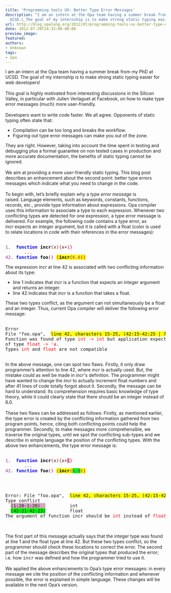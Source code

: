 ```yaml
---
title: 'Programming tools UX: Better Type Error Messages'
description: "I am an intern at the Opa team having a summer break from my PhD at
  UCSD.\_The goal of my internship is to make strong static typing easier f..."
url: http://blog.opalang.org/2012/07/programming-tools-ux-better-type-error.html
date: 2012-07-20T14:33:00-00:00
preview_image:
featured:
authors:
- Unknown
tags:
- opa
---
```


<div dir="ltr" style="text-align: left;" trbidi="on"><div class="content"><div class="sect1"><div class="sectionbody"><div class="paragraph">I am an intern at the Opa team having a summer break from my PhD at UCSD.&nbsp;The goal of my internship is to make strong static typing easier for web developers!<br/>
<br/>
This goal is highly motivated from interesting discussions in the Silicon Valley, in particular with Julien Verlaguet at Facebook, on how to make type error messages (much) more user-friendly.<br/>
<br/>
Developers want to write code faster. We all agree.&nbsp;Opponents of static typing often state that:<br/>
<div style="text-align: left;"></div><ul style="text-align: left;"><li>Compilation can be<span style="color: red;"> </span>too long and breaks the workflow.</li>
<li>Figuring out type error messages can make you out of the zone.</li>
</ul>They are right. However, taking into account the time spent in testing and debugging plus a formal guarantee on non tested cases in production and more accurate documentation, the benefits of static typing cannot be ignored.<br/>
<div style="text-align: left;"><br/>
We aim at providing a more user-friendly static typing. This blog post describes an enhancement about the second point: better type errors messages which indicate what you need to change in the code.</div><div style="text-align: left;"></div><div style="text-align: left;"><br/>
</div>To begin with, let&rsquo;s briefly explain why a <em>type error message</em> is raised.&nbsp;Language elements, such as keywords, constants, functions, records, etc., provide&nbsp;type information about expressions.&nbsp;Opa compiler uses this information to associate a type to each expression.&nbsp;Whenever two conflicting types are detected for one expression, a type error&nbsp;message is delivered. For example, the following code contains a type error, as <i>incr</i>&nbsp;expects an integer argument, but it is called with a float&nbsp;(color is used to relate locations in code with their references in the error messages):</div><div class="listingblock"><div class="content"><br/>
<pre><tt><span style="color: #993399;">1</span><span style="color: #990000;">.</span>  <span style="font-weight: bold;"><span style="color: blue;">function</span></span> <span style="font-weight: bold;"><span style="color: black;">incr</span></span><span style="color: #990000;">(</span>x<span style="color: #990000;">)</span><span style="color: red;">{</span>x<span style="color: #990000;">+</span><span style="color: #993399;">1</span><span style="color: red;">}</span>
       <span style="color: #990000;">...</span>
<span style="color: #993399;">42</span><span style="color: #990000;">.</span> <span style="font-weight: bold;"><span style="color: blue;">function</span></span> <span style="font-weight: bold;"><span style="color: black;">foo</span></span><span style="color: #990000;">()</span> <span class="Apple-style-span" style="background-color: yellow;"><span style="color: red;">{</span><span style="font-weight: bold;"><span style="color: black;">incr</span></span><span style="color: #990000;">(</span><span style="color: #993399;">6.0</span><span style="color: #990000;">)</span><span style="color: red;">}</span></span></tt></pre></div></div><div class="paragraph">The expression <em>incr</em>&nbsp;at line 42 is associated with&nbsp;two conflicting information about its type:</div><div class="ulist"><ul><li>line 1 indicates that <em>incr</em>&nbsp;is a function that&nbsp;expects an integer argument and returns an integer.<br/>
</li>
<li>line 42 indicates that&nbsp;<em>incr</em>&nbsp;is a function that takes a float.<br/>
</li>
</ul></div><div class="paragraph">These two types conflict, as&nbsp;the argument can not simultaneously be&nbsp;a float and an integer. Thus, current Opa compiler&nbsp;will deliver the following error message:<br/>
<br/>
</div><div class="listingblock"><div class="content"><pre>Error
File &quot;foo.opa&quot;,  <span style="background-color: yellow;">line 42, characters 15-25, (42:15-42:25 | 77-87)</span>
<tt>Function was found of type <span class="Apple-style-span" style="color: red;">int -&gt; int</span> but application expects it to be
of type <span class="Apple-style-span" style="color: red;">float -&gt; 'a</span>.
Types <span class="Apple-style-span" style="color: red;">int</span> and <span class="Apple-style-span" style="color: red;">float</span> are not compatible</tt></pre></div></div><div class="paragraph"><br/>
In the above message, one can spot two flaws.&nbsp;Firstly, it only draw programmer&rsquo;s attention to line 42,&nbsp;where <em>incr&nbsp;</em>is actually used.&nbsp;But, the mistake could as well be made in <em>incr</em>'s definition.&nbsp;The programmer might have wanted to change the&nbsp;<i>incr</i>&nbsp;to actually increment float numbers&nbsp;and after 41 lines of code totally forgot about it.&nbsp;Secondly, the message can be hard to understand.&nbsp;Its comprehension requires basic knowledge of type theory,&nbsp;while it could clearly state that there should be an integer instead of 6.0.</div><div class="paragraph"><br/>
These two flaws can be addressed as follows:&nbsp;Firstly, as mentioned earlier, the type error is created by the conflicting&nbsp;information gathered from two program points,&nbsp;hence, citing both conflicting points could help the programmer.&nbsp;Secondly, to make messages more comprehensible, we traverse the original types, until we spot the conflicting sub-types and we describe in simple language the position of the conflicting types.&nbsp;With the above two enhancements, the type error message is:<br/>
<br/>
</div><div class="listingblock"><div class="content"><pre><span style="color: #993399;">1</span><span style="color: #990000;">.</span>  <span style="font-weight: bold;"><span style="color: blue;">function</span></span> <span style="font-weight: bold;"><span style="color: black;">incr</span></span><span style="color: #990000;">(</span>x<span style="color: #990000;">)</span><span style="color: red;">{</span>x<span style="background-color: white; color: #990000;">+</span><span style="background-color: #d5a6bd; color: #993399;">1</span><span style="color: red;">}</span>
       <span style="color: #990000;">...</span>
<span style="color: #993399;">42</span><span style="color: #990000;">.</span> <span style="font-weight: bold;"><span style="color: blue;">function</span></span><span class="Apple-style-span" style="background-color: white;"> <span style="font-weight: bold;"><span style="color: black;">foo</span></span></span><span style="color: #990000;">()</span> <span style="background-color: yellow; color: red;">{</span><span style="background-color: yellow; font-weight: bold;"><span style="color: black;">incr</span></span><span style="background-color: yellow; color: #990000;">(</span><span style="background-color: lime; color: #993399;">6.0</span><span style="background-color: yellow; color: #990000;">)</span><span style="background-color: yellow; color: red;">}
</span></pre></div></div><br/>
<br/>
<div class="listingblock"><div class="content"><pre>Error: <tt>File &quot;foo.opa&quot;,  <span style="background-color: yellow;">line 42, characters 15-25, (42:15-42:25 | 77-87)</span>
Type conflict
  <span class="Apple-style-span" style="background-color: #d5a6bd;">(1:20-1:20)  </span>         int
  <span style="background-color: lime;">(42:21-42:23)</span>         float
<div></div>The argument of function incr should be <span class="Apple-style-span" style="color: red;">int</span> instead of <span class="Apple-style-span" style="color: red;">float</span>
 </tt></pre></div></div><br/>
<div class="paragraph">The first part of this message actually says that&nbsp;the integer type was found at line 1 and the float type at line 42.&nbsp;But these two types conflict, so the programmer should check these locations&nbsp;to correct the error.&nbsp;The second part of the message describes the original types&nbsp;that produced the error; i.e. how <tt>incr</tt>&nbsp;was defined and how&nbsp;the programmer tried to use it.<br/>
<br/>
</div><div class="paragraph">We applied the above enhancements to Opa&rsquo;s type error messages:&nbsp;in every message we cite the position of the conflicting information and&nbsp;whenever possible, the error is explained in simple language. These changes will be available in the next Opa&rsquo;s version.</div></div></div></div></div>
